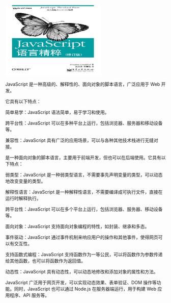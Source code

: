 <img src="./img/image.png" alt="描述文字" width="300" height="220">

JavaScript 是一种高级的、解释性的、面向对象的脚本语言，广泛应用于 Web 开发。

它具有以下特点：

简单易学：JavaScript 语法简单，易于学习和使用。

跨平台性：JavaScript 可以在多种平台上运行，包括浏览器、服务器和移动设备等。

兼容性：JavaScript 具有广泛的应用场景，可以与各种其他技术栈进行无缝对接。

是一种面向对象的脚本语言，主要用于前端开发，但也可以在后端使用。它具有以下特点：

弱类型：JavaScript 是一种弱类型语言，不需要事先声明变量的类型，可以动态地改变变量的类型。

解释性语言：JavaScript 是一种解释性语言，不需要编译成可执行文件，直接在运行时解释执行。

跨平台性：JavaScript 可以在多个平台上运行，包括浏览器、服务器、移动设备等。

面向对象：JavaScript 支持面向对象编程的特性，如封装、继承和多态。

事件驱动：JavaScript 通过事件机制来响应用户的操作和其他事件，使得网页可以有交互性。

支持函数式编程：JavaScript 支持函数作为一等公民，可以将函数作为参数传递给其他函数，也可以将函数作为返回值。

动态性：JavaScript 具有动态性，可以动态地修改和添加对象的属性和方法。

JavaScript 广泛用于网页开发，可以实现动态效果、表单验证、DOM 操作等功能。同时，JavaScript 也可以通过 Node.js 在服务器端运行，用于构建 Web 应用程序、API 服务等。
